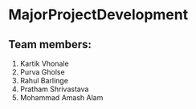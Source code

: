 # MajorProjectDevelopment
## Team members: 
1. Kartik Vhonale
2. Purva Gholse
3. Rahul Barlinge
4. Pratham Shrivastava
5. Mohammad Amash Alam

